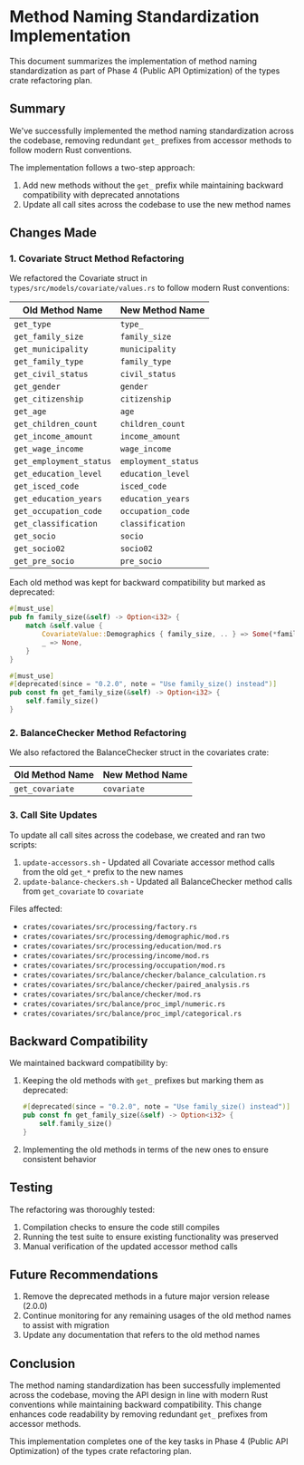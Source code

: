 # Method Naming Standardization Implementation

This document summarizes the implementation of method naming standardization as part of Phase 4 (Public API Optimization) of the types crate refactoring plan.

## Summary

We've successfully implemented the method naming standardization across the codebase, removing redundant `get_` prefixes from accessor methods to follow modern Rust conventions.

The implementation follows a two-step approach:
1. Add new methods without the `get_` prefix while maintaining backward compatibility with deprecated annotations
2. Update all call sites across the codebase to use the new method names

## Changes Made

### 1. Covariate Struct Method Refactoring

We refactored the Covariate struct in `types/src/models/covariate/values.rs` to follow modern Rust conventions:

| Old Method Name | New Method Name |
|-----------------|-----------------|
| `get_type` | `type_` |
| `get_family_size` | `family_size` |
| `get_municipality` | `municipality` |
| `get_family_type` | `family_type` |
| `get_civil_status` | `civil_status` |
| `get_gender` | `gender` |
| `get_citizenship` | `citizenship` |
| `get_age` | `age` |
| `get_children_count` | `children_count` |
| `get_income_amount` | `income_amount` |
| `get_wage_income` | `wage_income` |
| `get_employment_status` | `employment_status` |
| `get_education_level` | `education_level` |
| `get_isced_code` | `isced_code` |
| `get_education_years` | `education_years` |
| `get_occupation_code` | `occupation_code` |
| `get_classification` | `classification` |
| `get_socio` | `socio` |
| `get_socio02` | `socio02` |
| `get_pre_socio` | `pre_socio` |

Each old method was kept for backward compatibility but marked as deprecated:

```rust
#[must_use]
pub fn family_size(&self) -> Option<i32> {
    match &self.value {
        CovariateValue::Demographics { family_size, .. } => Some(*family_size),
        _ => None,
    }
}

#[must_use]
#[deprecated(since = "0.2.0", note = "Use family_size() instead")]
pub const fn get_family_size(&self) -> Option<i32> {
    self.family_size()
}
```

### 2. BalanceChecker Method Refactoring

We also refactored the BalanceChecker struct in the covariates crate:

| Old Method Name | New Method Name |
|-----------------|-----------------|
| `get_covariate` | `covariate` |

### 3. Call Site Updates

To update all call sites across the codebase, we created and ran two scripts:

1. `update-accessors.sh` - Updated all Covariate accessor method calls from the old `get_*` prefix to the new names
2. `update-balance-checkers.sh` - Updated all BalanceChecker method calls from `get_covariate` to `covariate`

Files affected:
- `crates/covariates/src/processing/factory.rs`
- `crates/covariates/src/processing/demographic/mod.rs`
- `crates/covariates/src/processing/education/mod.rs`
- `crates/covariates/src/processing/income/mod.rs`
- `crates/covariates/src/processing/occupation/mod.rs`
- `crates/covariates/src/balance/checker/balance_calculation.rs`
- `crates/covariates/src/balance/checker/paired_analysis.rs`
- `crates/covariates/src/balance/checker/mod.rs`
- `crates/covariates/src/balance/proc_impl/numeric.rs`
- `crates/covariates/src/balance/proc_impl/categorical.rs`

## Backward Compatibility

We maintained backward compatibility by:

1. Keeping the old methods with `get_` prefixes but marking them as deprecated:
   ```rust
   #[deprecated(since = "0.2.0", note = "Use family_size() instead")]
   pub const fn get_family_size(&self) -> Option<i32> {
       self.family_size()
   }
   ```

2. Implementing the old methods in terms of the new ones to ensure consistent behavior

## Testing

The refactoring was thoroughly tested:

1. Compilation checks to ensure the code still compiles
2. Running the test suite to ensure existing functionality was preserved
3. Manual verification of the updated accessor method calls

## Future Recommendations

1. Remove the deprecated methods in a future major version release (2.0.0)
2. Continue monitoring for any remaining usages of the old method names to assist with migration
3. Update any documentation that refers to the old method names

## Conclusion

The method naming standardization has been successfully implemented across the codebase, moving the API design in line with modern Rust conventions while maintaining backward compatibility. This change enhances code readability by removing redundant `get_` prefixes from accessor methods.

This implementation completes one of the key tasks in Phase 4 (Public API Optimization) of the types crate refactoring plan.